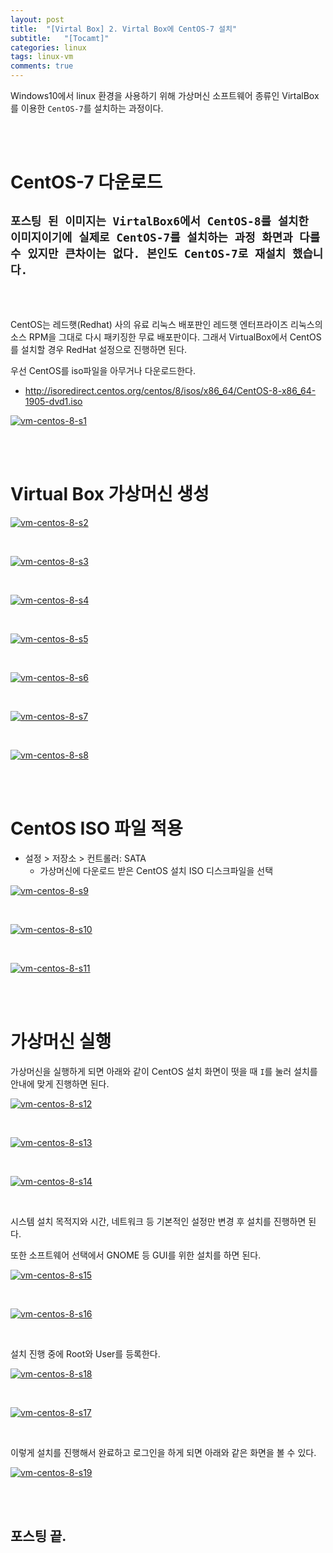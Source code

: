 ```yaml
---
layout: post
title:  "[Virtal Box] 2. Virtal Box에 CentOS-7 설치"
subtitle:   "[Tocamt]"
categories: linux
tags: linux-vm
comments: true
---
```


Windows10에서 linux 환경을 사용하기 위해 가상머신 소프트웨어 종류인 VirtalBox를 이용한 `CentOS-7`를 설치하는 과정이다.

<br><br>

# CentOS-7 다운로드

## `포스팅 된 이미지는 VirtalBox6에서 CentOS-8를 설치한 이미지이기에 실제로 CentOS-7를 설치하는 과정 화면과 다를 수 있지만 큰차이는 없다. 본인도 CentOS-7로 재설치 했습니다.`

<br><br>

CentOS는 레드햇(Redhat) 사의 유료 리눅스 배포판인 레드햇 엔터프라이즈 리눅스의 소스 RPM을 그대로 다시 패키징한 무료 배포판이다. 그래서 VirtualBox에서 CentOS를 설치할 경우 RedHat 설정으로 진행하면 된다.

우선 CentOS를 iso파일을 아무거나 다운로드한다.
- http://isoredirect.centos.org/centos/8/isos/x86_64/CentOS-8-x86_64-1905-dvd1.iso

[![vm-centos-8-s1](/assets/img/devlog/201910/vm-centos-8-s1.png)]()

<br><br>


# Virtual Box 가상머신 생성

[![vm-centos-8-s2](/assets/img/devlog/201910/vm-centos-8-s2.png)]()

<br>

[![vm-centos-8-s3](/assets/img/devlog/201910/vm-centos-8-s3.png)]()

<br>

[![vm-centos-8-s4](/assets/img/devlog/201910/vm-centos-8-s4.png)]()

<br>

[![vm-centos-8-s5](/assets/img/devlog/201910/vm-centos-8-s5.png)]()

<br>

[![vm-centos-8-s6](/assets/img/devlog/201910/vm-centos-8-s6.png)]()

<br>

[![vm-centos-8-s7](/assets/img/devlog/201910/vm-centos-8-s7.png)]()

<br>

[![vm-centos-8-s8](/assets/img/devlog/201910/vm-centos-8-s8.png)]()

<br><br>


# CentOS ISO 파일 적용

- 설정 > 저장소 > 컨트롤러: SATA
    - 가상머신에 다운로드 받은 CentOS 설치 ISO 디스크파일을 선택

[![vm-centos-8-s9](/assets/img/devlog/201910/vm-centos-8-s9.png)]()

<br>

[![vm-centos-8-s10](/assets/img/devlog/201910/vm-centos-8-s10.png)]()

<br>

[![vm-centos-8-s11](/assets/img/devlog/201910/vm-centos-8-s11.png)]()

<br><br>


# 가상머신 실행

가상머신을 실행하게 되면 아래와 같이 CentOS 설치 화면이 떳을 때 `I`를 눌러 설치를 안내에 맞게 진행하면 된다.

[![vm-centos-8-s12](/assets/img/devlog/201910/vm-centos-8-s12.png)]()

<br>

[![vm-centos-8-s13](/assets/img/devlog/201910/vm-centos-8-s13.png)]()

<br>

[![vm-centos-8-s14](/assets/img/devlog/201910/vm-centos-8-s14.png)]()

<br>

시스템 설치 목적지와 시간, 네트워크 등 기본적인 설정만 변경 후 설치를 진행하면 된다.

또한 소프트웨어 선택에서 GNOME 등 GUI를 위한 설치를 하면 된다.

[![vm-centos-8-s15](/assets/img/devlog/201910/vm-centos-8-s15.png)]()

<br>

[![vm-centos-8-s16](/assets/img/devlog/201910/vm-centos-8-s16.png)]()

<br>

설치 진행 중에 Root와 User를 등록한다. 

[![vm-centos-8-s18](/assets/img/devlog/201910/vm-centos-8-s18.png)]()

<br>

[![vm-centos-8-s17](/assets/img/devlog/201910/vm-centos-8-s17.png)]()

<br>

이렇게 설치를 진행해서 완료하고 로그인을 하게 되면 아래와 같은 화면을 볼 수 있다.

[![vm-centos-8-s19](/assets/img/devlog/201910/vm-centos-8-s19.png)]()

<br><br>

## 포스팅 끝.